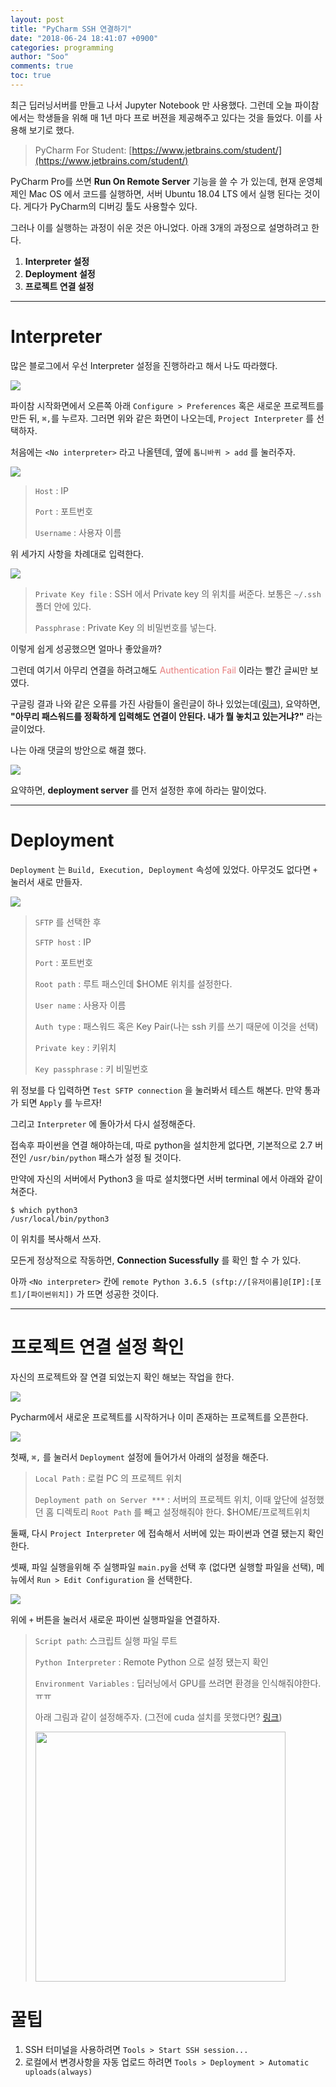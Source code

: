 ```yaml
---
layout: post
title: "PyCharm SSH 연결하기"
date: "2018-06-24 18:41:07 +0900"
categories: programming
author: "Soo"
comments: true
toc: true
---
```


최근 딥러닝서버를 만들고 나서 Jupyter Notebook 만 사용했다. 그런데 오늘 파이참에서는 학생들을 위해 매 1년 마다 프로 버젼을 제공해주고 있다는 것을 들었다. 이를 사용해 보기로 했다. 

> PyCharm For Student: [https://www.jetbrains.com/student/](https://www.jetbrains.com/student/)

PyCharm Pro를 쓰면 **Run On Remote Server** 기능을 쓸 수 가 있는데, 현재 운영체제인 Mac OS 에서 코드를 실행하면, 서버 Ubuntu 18.04 LTS 에서 실행 된다는 것이다. 게다가 PyCharm의 디버깅 툴도 사용할수 있다.

그러나 이를 실행하는 과정이 쉬운 것은 아니었다. 아래 3개의 과정으로 설명하려고 한다.

1. **Interpreter 설정**
2. **Deployment 설정**
3. **프로젝트 연결 설정**

---

# Interpreter

많은 블로그에서 우선 Interpreter 설정을 진행하라고 해서 나도 따라했다.

<img src="https://dl.dropbox.com/s/4kqy5xwpdz7qe26/0625_interpreter.png">


파이참 시작화면에서 오른쪽 아래 `Configure > Preferences` 혹은 새로운 프로젝트를 만든 뒤, `⌘,`를 누르자. 그러면 위와 같은 화면이 나오는데, `Project Interpreter` 를 선택하자. 

처음에는 `<No interpreter>` 라고 나올텐데, 옆에 `톱니바퀴 > add` 를 눌러주자.

<img src="https://dl.dropbox.com/s/mewttyzbf7btzqs/0625_add_interpreter.png">

> `Host` : IP 
>  
> `Port` : 포트번호
> 
> `Username` : 사용자 이름

위 세가지 사항을 차례대로 입력한다.

<img src="https://dl.dropbox.com/s/r29aktz21vy5e9g/0625_sshkey.png">

> `Private Key file` : SSH 에서 Private key 의 위치를 써준다. 보통은 `~/.ssh` 폴더 안에 있다.
>  
> `Passphrase` : Private Key 의 비밀번호를 넣는다.

이렇게 쉽게 성공했으면 얼마나 좋았을까?

그런데 여기서 아무리 연결을 하려고해도 <span style="color: #e87d7d">Authentication Fail</span> 이라는 빨간 글씨만 보였다.

구글링 결과 나와 같은 오류를 가진 사람들이 올린글이 하나 있었는데([링크](https://bit.ly/2Im44VD)), 요약하면, **"아무리 패스워드를 정확하게 입력해도 연결이 안된다. 내가 뭘 놓치고 있는거냐?"** 라는 글이었다.

나는 아래 댓글의 방안으로 해결 했다.

<img src="https://dl.dropbox.com/s/hu4h1mlmsuaxezh/0625_solution.png">

요약하면, **deployment server** 를 먼저 설정한 후에 하라는 말이었다.

---

# Deployment

`Deployment` 는 `Build, Execution, Deployment` 속성에 있었다. 아무것도 없다면 `+` 눌러서 새로 만들자.

<img src="https://dl.dropbox.com/s/u59u4f4qcte59dv/0625_deployment.png">

> `SFTP` 를 선택한 후
>  
> `SFTP host` : IP
>  
> `Port` : 포트번호
>  
> `Root path` : 루트 패스인데 $HOME 위치를 설정한다.
> 
> `User name` : 사용자 이름
>  
> `Auth type` : 패스워드 혹은 Key Pair(나는 ssh 키를 쓰기 때문에 이것을 선택)
>  
> `Private key` : 키위치
>  
> `Key passphrase` : 키 비밀번호

위 정보를 다 입력하면 `Test SFTP connection` 을 눌러봐서 테스트 해본다. 만약 통과가 되면 `Apply` 를 누르자! 

그리고 `Interpreter` 에 돌아가서 다시 설정해준다. 

접속후 파이썬을 연결 해야하는데, 따로 python을 설치한게 없다면, 기본적으로 2.7 버전인 `/usr/bin/python` 패스가 설정 될 것이다. 

만약에 자신의 서버에서 Python3 을 따로 설치했다면 서버 terminal 에서 아래와 같이 쳐준다.

```
$ which python3
/usr/local/bin/python3
```
이 위치를 복사해서 쓰자. 

모든게 정상적으로 작동하면, **Connection Sucessfully** 를 확인 할 수 가 있다.

아까 `<No interpreter>` 칸에 `remote Python 3.6.5 (sftp://[유저이름]@[IP]:[포트]/[파이썬위치])` 가 뜨면 성공한 것이다.

---

# 프로젝트 연결 설정 확인

자신의 프로젝트와 잘 연결 되었는지 확인 해보는 작업을 한다.

<img src="https://dl.dropbox.com/s/k04w9sa9qplxr1m/0625_openproject.png">

Pycharm에서 새로운 프로젝트를 시작하거나 이미 존재하는 프로젝트를 오픈한다.

<img src="https://dl.dropbox.com/s/h8ac2hnryxs9t23/0625_mappings.png">

첫째, `⌘,` 를 눌러서 `Deployment` 설정에 들어가서 아래의 설정을 해준다.

> `Local Path` : 로컬 PC 의 프로젝트 위치
>  
> `Deployment path on Server ***` : 서버의 프로젝트 위치, 이때 앞단에 설정했던 홈 디렉토리 `Root Path` 를 빼고 설정해줘야 한다. $HOME/프로젝트위치

둘째, 다시 `Project Interpreter` 에 접속해서 서버에 있는 파이썬과 연결 됐는지 확인한다.

셋째, 파일 실행을위해 주 실행파일 `main.py`을 선택 후 (없다면 실행할 파일을 선택), 메뉴에서 `Run > Edit Configuration` 을 선택한다.

<img src="https://dl.dropbox.com/s/gl4kjtjep5qjgjg/0625_remotepython.png">

위에 `+` 버튼을 눌러서 새로운 파이썬 실행파일을 연결하자.

> `Script path`: 스크립트 실행 파일 루트
>  
> `Python Interpreter` : Remote Python 으로 설정 됐는지 확인
>  
> `Environment Variables` : 딥러닝에서 GPU를 쓰려면 환경을 인식해줘야한다. ㅠㅠ 
> 
> 아래 그림과 같이 설정해주자. (그전에 cuda 설치를 못했다면? [링크](https://simonjisu.github.io/datascience/2018/06/03/gpuserver3.html))
> 
> <img src="https://dl.dropbox.com/s/ere9ckvmt23x343/0625_env.png" style="width: 400px;">

# 꿀팁

1. SSH 터미널을 사용하려면 `Tools > Start SSH session...`
2. 로컬에서 변경사항을 자동 업로드 하려면 `Tools > Deployment > Automatic uploads(always)` 